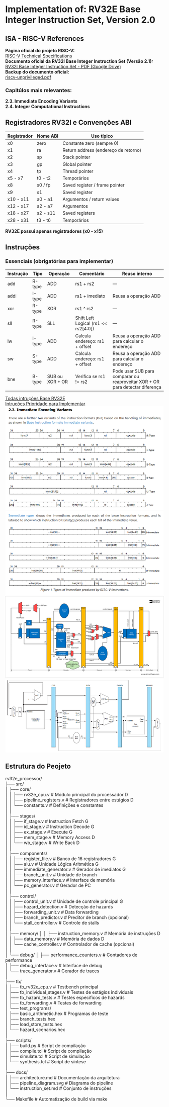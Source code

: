 # Implementation of: RV32E Base Integer Instruction Set, Version 2.0


## ISA - RISC-V References

**Página oficial do projeto RISC-V:**  
  [RISC-V Technical Specifications](https://lf-riscv.atlassian.net/wiki/spaces/HOME/pages/16154769/RISC-V+Technical+Specifications)  
**Documento oficial da RV32I Base Integer Instruction Set (Versão 2.1):**  
  [RV32I Base Integer Instruction Set - PDF (Google Drive)](https://drive.google.com/file/d/1uviu1nH-tScFfgrovvFCrj7Omv8tFtkp/view?pli=1)  
**Backup do documento oficial:**  
  [riscv-unprivileged.pdf](docs/riscv-unprivileged.pdf)


### Capitúlos mais relevantes:  
**2.3. Immediate Encoding Variants**  
**2.4. Integer Computational Instructions**


## Registradores RV32I e Convenções ABI

| Registrador | Nome ABI | Uso típico                          |
|-------------|----------|-----------------------------------|
| x0          | zero     | Constante zero (sempre 0)          |
| x1          | ra       | Return address (endereço de retorno) |
| x2          | sp       | Stack pointer                     |
| x3          | gp       | Global pointer                   |
| x4          | tp       | Thread pointer                  |
| x5 - x7     | t0 - t2  | Temporários                     |
| x8          | s0 / fp  | Saved register / frame pointer    |
| x9          | s1       | Saved register                  |
| x10 - x11   | a0 - a1  | Argumentos / return values         |
| x12 - x17   | a2 - a7  | Argumentos                    |
| x18 - x27   | s2 - s11 | Saved registers |
| x28 - x31   | t3 - t6  | Temporários  |

**RV32E possui apenas registradores (x0 - x15)**


## Instruções


### Essenciais (obrigatórias para implementar)

| Instrução | Tipo   | Operação | Comentário                               | Reuso interno                                                      |
|-----------|--------|----------|-----------------------------------------|-------------------------------------------------------------------|
| add       | R-type | ADD      | rs1 + rs2                              | —                                                                 |
| addi      | I-type | ADD      | rs1 + imediato                         | Reusa a operação ADD                                               |
| xor       | R-type | XOR      | rs1 ^ rs2                             | —                                                                 |
| sll       | R-type | SLL      | Shift Left Logical (rs1 << rs2[4:0]) | —                                                                 |
| lw        | I-type | ADD      | Calcula endereço: rs1 + offset          | Reusa a operação ADD para calcular o endereço                      |
| sw        | S-type | ADD      | Calcula endereço: rs1 + offset          | Reusa a operação ADD para calcular o endereço                      |
| bne       | B-type | SUB ou XOR + OR | Verifica se rs1 != rs2                  | Pode usar SUB para comparar ou reaproveitar XOR + OR para detectar diferença |


[Todas intruções Base RV32E](/docs/rv32e_instrucao_base_full.md)  
[Intrucões Prioridade para Implementar](/docs/rv32e_instrucoes_base_priority.md)  
![Encoding](/docs/encoding.png)  
![Encoding Imediate variantes](/docs//encoding_imediate_variant.png)  
![Pipeline](/docs/risc-v-pipeline.svg)  
![Datapath](/docs/risc-v-dartapath.png)


## Estrutura do Peojeto

rv32e_processor/  
├── src/  
│   ├── core/  
│   │   ├── rv32e_cpu.v                 # Módulo principal do processador   D  
│   │   ├── pipeline_registers.v        # Registradores entre estágios      D  
│   │   └── constants.v                 # Definições e constantes  
│   │  
│   ├── stages/  
│   │   ├── if_stage.v                  # Instruction Fetch                 G  
│   │   ├── id_stage.v                  # Instruction Decode                G  
│   │   ├── ex_stage.v                  # Execute                           G  
│   │   ├── mem_stage.v                 # Memory Access                     D  
│   │   └── wb_stage.v                  # Write Back                        D  
│   │  
│   ├── components/  
│   │   ├── register_file.v             # Banco de 16 registradores         G  
│   │   ├── alu.v                       # Unidade Lógica Aritmética         G  
│   │   ├── immediate_generator.v       # Gerador de imediatos              G  
│   │   ├── branch_unit.v               # Unidade de branch  
│   │   ├── memory_interface.v          # Interface de memória  
│   │   └── pc_generator.v              # Gerador de PC  
│   │  
│   ├── control/  
│   │   ├── control_unit.v              # Unidade de controle principal     G  
│   │   ├── hazard_detection.v          # Detecção de hazards  
│   │   ├── forwarding_unit.v           # Data forwarding  
│   │   ├── branch_predictor.v          # Preditor de branch (opcional)  
│   │   └── stall_controller.v          # Controle de stalls  
│   │  
│   ├── memory/
│   │   ├── instruction_memory.v        # Memória de instruções             D  
│   │   ├── data_memory.v               # Memória de dados                  D  
│   │   └── cache_controller.v          # Controlador de cache (opcional)     
│   │  
│   └── debug/
│       ├── performance_counters.v      # Contadores de performance  
│       ├── debug_interface.v           # Interface de debug  
│       └── trace_generator.v           # Gerador de traces  
│  
├── tb/  
│   ├── tb_rv32e_cpu.v                  # Testbench principal  
│   ├── tb_individual_stages.v          # Testes de estágios individuais  
│   ├── tb_hazard_tests.v               # Testes específicos de hazards  
│   ├── tb_forwarding.v                 # Testes de forwarding  
│   └── test_programs/  
│       ├── basic_arithmetic.hex        # Programas de teste  
│       ├── branch_tests.hex  
│       ├── load_store_tests.hex  
│       └── hazard_scenarios.hex  
│  
├── scripts/  
│   ├── build.py                        # Script de compilação  
│   ├── compile.tcl                     # Script de compilação  
│   ├── simulate.tcl                    # Script de simulação  
│   └── synthesis.tcl                   # Script de síntese  
│  
├── docs/  
│   ├── architecture.md                 # Documentação da arquitetura  
│   ├── pipeline_diagram.svg            # Diagrama do pipeline  
│   └── instruction_set.md              # Conjunto de instruções  
│  
└── Makefile                            # Automatização de build via make  